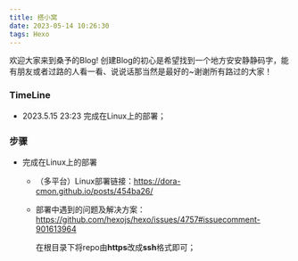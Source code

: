 ```yaml
---
title: 搭小窝
date: 2023-05-14 10:26:30
tags: Hexo
---
```

欢迎大家来到桑予的Blog! 创建Blog的初心是希望找到一个地方安安静静码字，能有朋友或者过路的人看一看、说说话那当然是最好的~谢谢所有路过的大家！


### TimeLine
* 2023.5.15 23:23 完成在Linux上的部署；


### 步骤
* 完成在Linux上的部署
    * （多平台）Linux部署链接：https://dora-cmon.github.io/posts/454ba26/
    * 部署中遇到的问题及解决方案：https://github.com/hexojs/hexo/issues/4757#issuecomment-901613964
    
        在根目录下将repo由**https**改成**ssh**格式即可；

